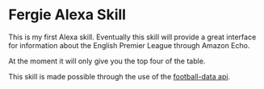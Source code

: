 # Fergie Alexa Skill

This is my first Alexa skill. Eventually this skill will provide a great interface for information about the English Premier League through Amazon Echo. 

At the moment it will only give you the top four of the table. 

This skill is made possible through the use of the [football-data api](http://www.football-data.org/documentation). 